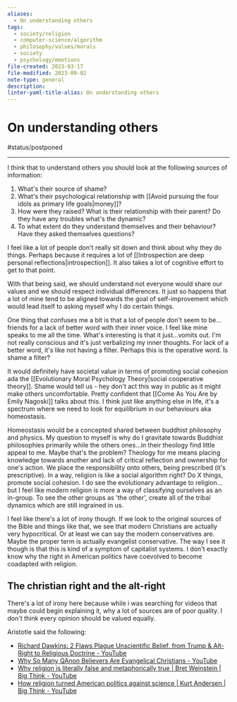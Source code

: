 ```yaml
---
aliases:
  - On understanding others
tags:
  - society/religion
  - computer-science/algorithm
  - philosophy/values/morals
  - society
  - psychology/emotions
file-created: 2023-03-17
file-modified: 2023-09-02
note-type: general
description: 
linter-yaml-title-alias: On understanding others
---
```


# On understanding others

#status/postponed

---

I think that to understand others you should look at the following sources of information:
1. What's their source of shame?
2. What's their psychological relationship with [[Avoid pursuing the four idols as primary life goals|money]]?
3. How were they raised? What is their relationship with their parent? Do they have any troubles what's the dynamic?
4. To what extent do they understand themselves and their behaviour? Have they asked themselves questions?

I feel like a lot of people don't really sit down and think about why they do things. Perhaps because it requires a lot of [[Introspection are deep personal reflections|introspection]].  It also takes a lot of cognitive effort to get to that point.

With that being said, we should understand not everyone would share our values and we should respect individual differences. It just so happens that a lot of mine tend to be aligned towards the goal of self-improvement which would lead itself to asking myself why I do certain things.

One thing that confuses me a bit is that a lot of people don't seem to be…friends for a lack of better word with their inner voice. I feel like mine speaks to me all the time. What's interesting is that it just…vomits out. I'm not really conscious and it's just verbalizing my inner thoughts. For lack of a better word, it's like not having a filter. Perhaps this is the operative word. Is shame a filter?

It would definitely have societal value in terms of promoting social cohesion ada the [[Evolutionary Moral Psychology Theory|social cooperative theory]]. Shame would tell us - hey don't act this way in public as it might make others uncomfortable. Pretty confident that [[Come As You Are by Emily Nagoski]]  talks about this. I think just like anything else in life, it's a spectrum where we need to look for equilibrium in our behaviours aka homeostasis.

Homeostasis would be a concepted shared between buddhist philosophy and physics. My question to myself is why do I gravitate towards Buddhist philosophies primarily while the others ones…in their theology find little appeal to me. Maybe that's the problem? Theology for me means placing knowledge towards another and lack of critical reflection and ownership for one's action. We place the responsibility onto others, being prescribed (it's prescriptive). In a way, religion is like a social algorithm right? Do X things, promote social cohesion. I do see the evolutionary advantage to religion…but I feel like modern religion is more a way of classifying ourselves as an in-group. To see the other groups as 'the other', create all of the tribal dynamics which are still ingrained in us.

I feel like there's a lot of irony though. If we look to the original sources of the Bible and things like that, we see that modern Christians are actually very hypocritical. Or at least we can say the modern conservatives are. Maybe the proper term is actually evangelist conservative. The way I see it though is that this is kind of a symptom of capitalist systems. I don't exactly know why the right in American politics have coevolved to become coadapted with religion.

## The christian right and the alt-right

There's a lot of irony here because while i was searching for videos that maybe could begin explaining it, why a lot of sources are of poor quality. I don't think every opinion should be valued equally.

Aristotle said the following:

- [Richard Dawkins: 2 Flaws Plague Unscientific Belief, from Trump & Alt-Right to Religious Doctrine - YouTube](https://www.youtube.com/watch?v=n3MmXmAACUM)
- [Why So Many QAnon Believers Are Evangelical Christians - YouTube](https://www.youtube.com/watch?v=hGP01scixAI)
- [Why religion is literally false and metaphorically true | Bret Weinstein | Big Think - YouTube](https://www.youtube.com/watch?v=c0_J998UD9s)
- [How religion turned American politics against science | Kurt Andersen | Big Think - YouTube](https://www.youtube.com/watch?v=Yz8VbAxkaDw)
